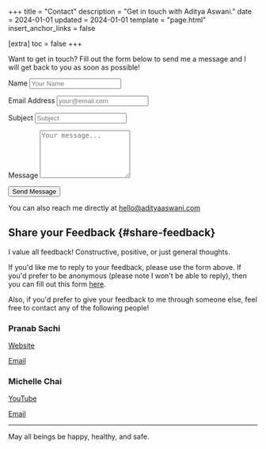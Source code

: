 +++
title = "Contact"
description = "Get in touch with Aditya Aswani."
date = 2024-01-01
updated = 2024-01-01
template = "page.html"
insert_anchor_links = false

[extra]
toc = false
+++

Want to get in touch? Fill out the form below to send me a message and I will get back to you as soon as possible!

<div class="contact-form">
<form method="POST" action="https://formspree.io/f/mpwlgybd">
  <input type="hidden" name="_next" value="https://adityaaswani.com/contact-success/" />
  <input type="hidden" name="_subject" value="New Contact Form Submission" />
  <input type="hidden" name="_replyto" value="hello@adityaaswani.com" />
  
  <p>
    <label for="name">Name</label>
    <input type="text" placeholder="Your Name" id="name" name="name" required />
  </p>
  
  <p>
    <label for="email">Email Address</label>
    <input type="email" placeholder="your@email.com" id="email" name="email" required />
  </p>
  
  <p>
    <label for="subject">Subject</label>
    <input type="text" placeholder="Subject" id="subject" name="subject" required />
  </p>
  
  <p>
    <label for="message">Message</label>
    <textarea rows="6" placeholder="Your message..." id="message" name="message" required></textarea>
  </p>
  
  <p>
    <button type="submit">Send Message</button>
  </p>
</form>
</div>

You can also reach me directly at [hello@adityaaswani.com](mailto:hello@adityaaswani.com)

## Share your Feedback {#share-feedback}

I value all feedback! Constructive, positive, or just general thoughts.

If you'd like me to reply to your feedback, please use the form above. If you'd prefer to be anonymous (please note I won't be able to reply), then you can fill out this form [here](https://adityaa.limesurvey.net/anonymous-feedback?lang=en).

Also, if you'd prefer to give your feedback to me through someone else, feel free to contact any of the following people!

### Pranab Sachi
[Website](https://www.pranabsachi.com/)

[Email](mailto:pranabsachi@gmail.com)

### Michelle Chai
[YouTube](https://www.youtube.com/user/brooklynchai)

[Email](mailto:myc219@nyu.edu)

---
May all beings be happy, healthy, and safe.